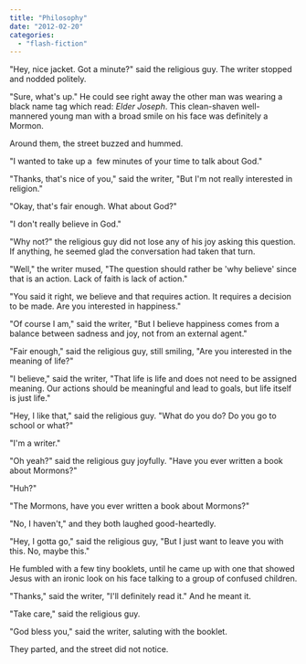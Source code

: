 ```yaml
---
title: "Philosophy"
date: "2012-02-20"
categories: 
  - "flash-fiction"
---
```


"Hey, nice jacket. Got a minute?" said the religious guy. The writer stopped and nodded politely.

"Sure, what's up." He could see right away the other man was wearing a black name tag which read: _Elder Joseph_. This clean-shaven well-mannered young man with a broad smile on his face was definitely a Mormon.

Around them, the street buzzed and hummed.

"I wanted to take up a  few minutes of your time to talk about God."

"Thanks, that's nice of you," said the writer, "But I'm not really interested in religion."

"Okay, that's fair enough. What about God?"

"I don't really believe in God."

"Why not?" the religious guy did not lose any of his joy asking this question. If anything, he seemed glad the conversation had taken that turn.

"Well," the writer mused, "The question should rather be 'why believe' since that is an action. Lack of faith is lack of action."

"You said it right, we believe and that requires action. It requires a decision to be made. Are you interested in happiness."

"Of course I am," said the writer, "But I believe happiness comes from a balance between sadness and joy, not from an external agent."

"Fair enough," said the religious guy, still smiling, "Are you interested in the meaning of life?"

"I believe," said the writer, "That life is life and does not need to be assigned meaning. Our actions should be meaningful and lead to goals, but life itself is just life."

"Hey, I like that," said the religious guy. "What do you do? Do you go to school or what?"

"I'm a writer."

"Oh yeah?" said the religious guy joyfully. "Have you ever written a book about Mormons?"

"Huh?"

"The Mormons, have you ever written a book about Mormons?"

"No, I haven't," and they both laughed good-heartedly.

"Hey, I gotta go," said the religious guy, "But I just want to leave you with this. No, maybe this."

He fumbled with a few tiny booklets, until he came up with one that showed Jesus with an ironic look on his face talking to a group of confused children.

"Thanks," said the writer, "I'll definitely read it." And he meant it.

"Take care," said the religious guy.

"God bless you," said the writer, saluting with the booklet.

They parted, and the street did not notice.
